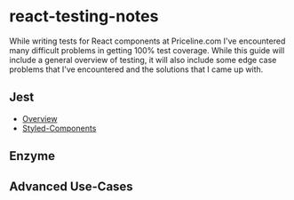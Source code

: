 # react-testing-notes
While writing tests for React components at Priceline.com I've encountered many difficult problems in getting 100% test coverage. While this guide will include a general overview of testing, it will also include some edge case problems that I've encountered and the solutions that I came up with.

## Jest
- [Overview](jest/Overview.md)
- [Styled-Components](jest/StyledComponents.md)

## Enzyme

## Advanced Use-Cases
